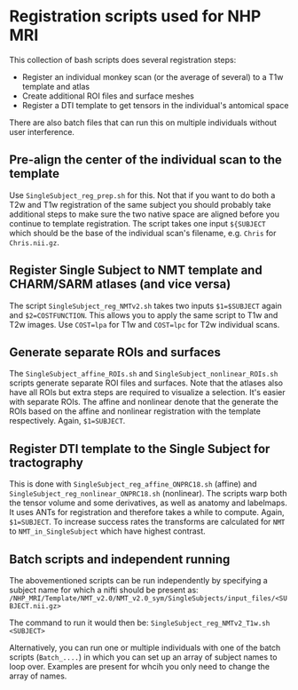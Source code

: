 # Registration scripts used for NHP MRI    
This collection of bash scripts does several registration steps:
- Register an individual monkey scan (or the average of several) to a T1w template and atlas    
- Create additional ROI files and surface meshes
- Register a DTI template to get tensors in the individual's antomical space    

There are also batch files that can run this on multiple individuals without user interference.   

## Pre-align the center of the individual scan to the template       
Use `SingleSubject_reg_prep.sh` for this. Not that if you want to do both a T2w and T1w registration of the same subject you should 
probably take additional steps to make sure the two native space are aligned before you continue to template registration. The script 
takes one input `${SUBJECT` which should be the base of the individual scan's filename, e.g. `Chris` for `Chris.nii.gz`.    

## Register Single Subject to NMT template and CHARM/SARM atlases (and vice versa)           
The script `SingleSubject_reg_NMTv2.sh` takes two inputs `$1=$SUBJECT` again and `$2=COSTFUNCTION`. This allows you to apply the same 
script to T1w and T2w images. Use `COST=lpa` for T1w and `COST=lpc` for T2w individual scans.     

## Generate separate ROIs and surfaces     
The `SingleSubject_affine_ROIs.sh` and `SingleSubject_nonlinear_ROIs.sh` scripts generate separate ROI files and surfaces. Note that
the atlases also have all ROIs but extra steps are required to visualize a selection. It's easier with separate ROIs. The affine and
nonlinear denote that the generate the ROIs based on the affine and nonlinear registration with the template respectively. Again, `$1=SUBJECT`.    

## Register DTI template to the Single Subject for tractography       
This is done with `SingleSubject_reg_affine_ONPRC18.sh` (affine) and `SingleSubject_reg_nonlinear_ONPRC18.sh` (nonlinear). The scripts
warp both the tensor volume and some derivatives, as well as anatomy and labelmaps. It uses ANTs for registration and therefore
takes a while to compute. Again, `$1=SUBJECT`. To increase success rates the transforms are calculated for `NMT` to `NMT_in_SingleSubject` 
which have highest contrast.     

## Batch scripts and independent running       
The abovementioned scripts can be run independently by specifying a subject name for which a nifti should be present as:    
`/NHP_MRI/Template/NMT_v2.0/NMT_v2.0_sym/SingleSubjects/input_files/<SUBJECT.nii.gz>`     

The command to run it would then be:
`SingleSubject_reg_NMTv2_T1w.sh <SUBJECT>`    

Alternatively, you can run one or multiple individuals with one of the batch scripts (`Batch_....`) in which you can set up an array of
subject names to loop over. Examples are present for whcih you only need to change the array of names.    




